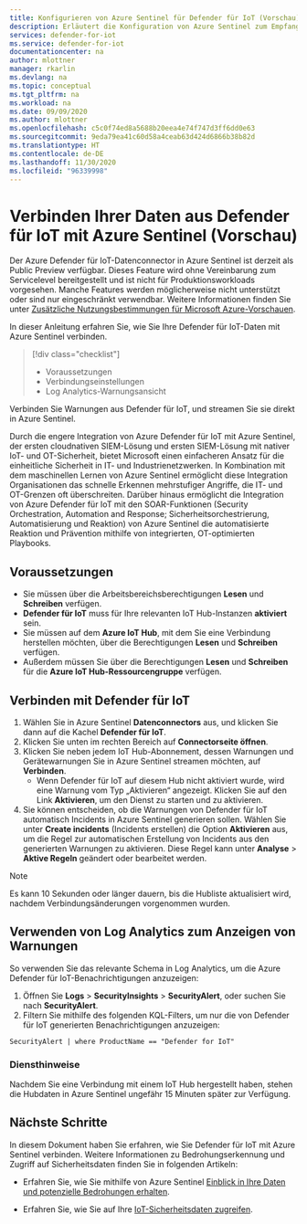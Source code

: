 ```yaml
---
title: Konfigurieren von Azure Sentinel für Defender für IoT (Vorschau)
description: Erläutert die Konfiguration von Azure Sentinel zum Empfangen von Daten aus Ihrer Defender für IoT-Lösung.
services: defender-for-iot
ms.service: defender-for-iot
documentationcenter: na
author: mlottner
manager: rkarlin
ms.devlang: na
ms.topic: conceptual
ms.tgt_pltfrm: na
ms.workload: na
ms.date: 09/09/2020
ms.author: mlottner
ms.openlocfilehash: c5c0f74ed8a5688b20eea4e74f747d3ff6dd0e63
ms.sourcegitcommit: 9eda79ea41c60d58a4ceab63d424d6866b38b82d
ms.translationtype: HT
ms.contentlocale: de-DE
ms.lasthandoff: 11/30/2020
ms.locfileid: "96339998"
---
```

# <a name="connect-your-data-from-defender-for-iot-to-azure-sentinel-preview"></a>Verbinden Ihrer Daten aus Defender für IoT mit Azure Sentinel (Vorschau)

Der Azure Defender für IoT-Datenconnector in Azure Sentinel ist derzeit als Public Preview verfügbar. Dieses Feature wird ohne Vereinbarung zum Servicelevel bereitgestellt und ist nicht für Produktionsworkloads vorgesehen. Manche Features werden möglicherweise nicht unterstützt oder sind nur eingeschränkt verwendbar. Weitere Informationen finden Sie unter [Zusätzliche Nutzungsbestimmungen für Microsoft Azure-Vorschauen](https://azure.microsoft.com/en-us/support/legal/preview-supplemental-terms/).

In dieser Anleitung erfahren Sie, wie Sie Ihre Defender für IoT-Daten mit Azure Sentinel verbinden.

> [!div class="checklist"]
> * Voraussetzungen
> * Verbindungseinstellungen
> * Log Analytics-Warnungsansicht

Verbinden Sie Warnungen aus Defender für IoT, und streamen Sie sie direkt in Azure Sentinel.

Durch die engere Integration von Azure Defender für IoT mit Azure Sentinel, der ersten cloudnativen SIEM-Lösung und ersten SIEM-Lösung mit nativer IoT- und OT-Sicherheit, bietet Microsoft einen einfacheren Ansatz für die einheitliche Sicherheit in IT- und Industrienetzwerken. In Kombination mit dem maschinellen Lernen von Azure Sentinel ermöglicht diese Integration Organisationen das schnelle Erkennen mehrstufiger Angriffe, die IT- und OT-Grenzen oft überschreiten. Darüber hinaus ermöglicht die Integration von Azure Defender für IoT mit den SOAR-Funktionen (Security Orchestration, Automation and Response; Sicherheitsorchestrierung, Automatisierung und Reaktion) von Azure Sentinel die automatisierte Reaktion und Prävention mithilfe von integrierten, OT-optimierten Playbooks. 

## <a name="prerequisites"></a>Voraussetzungen

- Sie müssen über die Arbeitsbereichsberechtigungen **Lesen** und **Schreiben** verfügen.
- **Defender für IoT** muss für Ihre relevanten IoT Hub-Instanzen **aktiviert** sein.
- Sie müssen auf dem **Azure IoT Hub**, mit dem Sie eine Verbindung herstellen möchten, über die Berechtigungen **Lesen** und **Schreiben** verfügen.
- Außerdem müssen Sie über die Berechtigungen **Lesen** und **Schreiben** für die **Azure IoT Hub-Ressourcengruppe** verfügen.


## <a name="connect-to-defender-for-iot"></a>Verbinden mit Defender für IoT

1. Wählen Sie in Azure Sentinel **Datenconnectors** aus, und klicken Sie dann auf die Kachel **Defender für IoT**.
1. Klicken Sie unten im rechten Bereich auf **Connectorseite öffnen**.
1. Klicken Sie neben jedem IoT Hub-Abonnement, dessen Warnungen und Gerätewarnungen Sie in Azure Sentinel streamen möchten, auf **Verbinden**.
    - Wenn Defender für IoT auf diesem Hub nicht aktiviert wurde, wird eine Warnung vom Typ „Aktivieren“ angezeigt. Klicken Sie auf den Link **Aktivieren**, um den Dienst zu starten und zu aktivieren.
1. Sie können entscheiden, ob die Warnungen von Defender für IoT automatisch Incidents in Azure Sentinel generieren sollen. Wählen Sie unter **Create incidents** (Incidents erstellen) die Option **Aktivieren** aus, um die Regel zur automatischen Erstellung von Incidents aus den generierten Warnungen zu aktivieren.  Diese Regel kann unter **Analyse** > **Aktive Regeln** geändert oder bearbeitet werden.

> [!NOTE]
>Es kann 10 Sekunden oder länger dauern, bis die Hubliste aktualisiert wird, nachdem Verbindungsänderungen vorgenommen wurden.

## <a name="using-log-analytics-for-alert-display"></a>Verwenden von Log Analytics zum Anzeigen von Warnungen

So verwenden Sie das relevante Schema in Log Analytics, um die Azure Defender für IoT-Benachrichtigungen anzuzeigen:

1. Öffnen Sie **Logs** > **SecurityInsights** > **SecurityAlert**, oder suchen Sie nach **SecurityAlert**.
1. Filtern Sie mithilfe des folgenden KQL-Filters, um nur die von Defender für IoT generierten Benachrichtigungen anzuzeigen:

```kusto
SecurityAlert | where ProductName == "Defender for IoT"
```

### <a name="service-notes"></a>Diensthinweise

Nachdem Sie eine Verbindung mit einem IoT Hub hergestellt haben, stehen die Hubdaten in Azure Sentinel ungefähr 15 Minuten später zur Verfügung.

## <a name="next-steps"></a>Nächste Schritte

In diesem Dokument haben Sie erfahren, wie Sie Defender für IoT mit Azure Sentinel verbinden. Weitere Informationen zu Bedrohungserkennung und Zugriff auf Sicherheitsdaten finden Sie in folgenden Artikeln:

- Erfahren Sie, wie Sie mithilfe von Azure Sentinel [Einblick in Ihre Daten und potenzielle Bedrohungen erhalten](../sentinel/quickstart-get-visibility.md).

- Erfahren Sie, wie Sie auf Ihre [IoT-Sicherheitsdaten zugreifen](how-to-security-data-access.md).